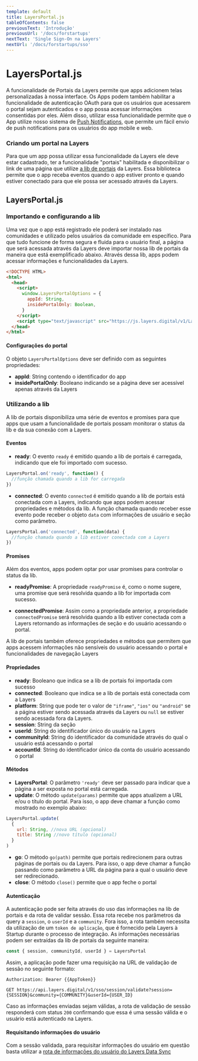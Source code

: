 ```yaml
---
template: default
title: LayersPortal.js
tableOfContents: false
previousText: 'Introdução'
previousUrl: '/docs/forstartups'
nextText: 'Single Sign-On na Layers'
nextUrl: '/docs/forstartups/sso'
---
```


# LayersPortal.js

A funcionalidade de Portais da Layers permite que apps adicionem telas personalizadas à nossa interface. Os Apps podem também habilitar a funcionalidade de autenticação OAuth para que os usuários que acessarem o portal sejam autenticados e o app possa acessar informações consentidas por eles. Além disso, utilizar essa funcionalidade permite que o App utilize nosso sistema de [Push Notifications](/docs/api/notifications/notification/post), que permite um fácil envio de push notifications para os usuários do app mobile e web.


### Criando um portal na Layers

Para que um app possa utilizar essa funcionalidade da Layers ele deve estar cadastrado, ter a funcionalidade "portais" habilitada e disponibilizar o link de uma página que utilize [a lib de portais](/docs/forstartups/portais#layersportal-js) da Layers. Essa biblioteca permite que o app receba eventos quando o app estiver pronto e quando estiver conectado para que ele possa ser acessado através da Layers.


## LayersPortal.js

### Importando e configurando a lib

Uma vez que o app está registrado ele poderá ser instalado nas comunidades e utilizado pelos usuários da comunidade em específico. Para que tudo funcione de forma segura e fluida para o usuário final, a página que será acessada através da Layers deve importar nossa lib de portais da maneira que está exemplificado abaixo. Através dessa lib, apps podem acessar informações e funcionalidades da Layers.

``` html
<!DOCTYPE HTML>
<html>
  <head>
    <script>
      window.LayersPortalOptions = {
        appId: String,
        insidePortalOnly: Boolean,
      }
    </script>
    <script type="text/javascript" src="https://js.layers.digital/v1/LayersPortal.js"></script>
  </head>
</html>
```

#### Configurações do portal

O objeto `LayersPortalOptions` deve ser definido com as seguintes propriedades:

+ **appId**: String contendo o identificador do app
+ **insidePortalOnly**: Booleano indicando se a página deve ser acessível apenas através da Layers

### Utilizando a lib

A lib de portais disponibiliza uma série de eventos e promises para que apps que usam a funcionalidade de portais possam monitorar o status da lib e da sua conexão com a Layers.

#### Eventos

+ **ready**: O evento `ready` é emitido quando a lib de portais é carregada, indicando que ele foi importado com sucesso.

```js
LayersPortal.on('ready', function() {
  //função chamada quando a lib for carregada
})
```

+ **connected**: O evento `connected` é emitido quando a lib de portais está conectada com a Layers, indicando que apps podem acessar propriedades e métodos da lib. A função chamada quando receber esse evento pode receber o objeto `data` com informações de usuário e seção como parâmetro.

```js
LayersPortal.on('connected', function(data) {
  //função chamada quando a lib estiver conectada com a Layers
})
```

#### Promises

Além dos eventos, apps podem optar por usar promises para controlar o status da lib.

+ **readyPromise**: A propriedade `readyPromise` é, como o nome sugere, uma promise que será resolvida quando a lib for importada com sucesso.

+ **connectedPromise**: Assim como a propriedade anterior, a propriedade `connectedPromise` será resolvida  quando a lib estiver conectada com a Layers retornando as informações de seção e do usuário acessando o portal.

A lib de portais também oferece propriedades e métodos que permitem que apps acessem informações não sensíveis do usuário acessando o portal e funcionalidades de navegação Layers

#### Propriedades

+ **ready**: Booleano que indica se a lib de portais foi importada com sucesso
+ **connected**: Booleano que indica se a lib de portais está conectada com a Layers
+ **platform**: String que pode ter o valor de `"iframe"`, `"ios"` ou `"android"` se a página estiver sendo acessada através da Layers ou `null` se estiver sendo acessada fora da Layers.
+ **session**: String da seção
+ **userId**: String do identificador único do usuário na Layers
+ **communityId**: String do identificador da comunidade através do qual o usuário está acessando o portal
+ **accountId**: String do identificador único da conta do usuário acessando o portal

#### Métodos

+ **LayersPortal**: O parâmetro `'ready'` deve ser passado para indicar que a página a ser exposta no portal está carregada.
+ **update**: O método `update(params)` permite que apps atualizem a URL e/ou o título do portal. Para isso, o app deve chamar a função como mostrado no exemplo abaixo:

```js
LayersPortal.update(
  {
    url: String, //nova URL (opcional)
    title: String //novo título (opcional)
  }
)
```

+ **go**: O método `go(path)` permite que portais redirecionem para outras páginas de portais ou da Layers. Para isso, o app deve chamar a função passando como parâmetro a URL da página para a qual o usuário deve ser redirecionado.
+ **close**: O método `close()` permite que o app feche o portal

#### Autenticação

A autenticação pode ser feita através do uso das informações na lib de portais e da rota de validar sessão. Essa rota recebe nos parâmetros da query a `session`, o `userId` e a `community`. Fora isso, a rota também necessita da utilização de um `token de aplicação`, que é fornecido pela Layers à Startup durante o processo de integração. As informações necessárias podem ser extraídas da lib de portais da seguinte maneira:

```js
const { session, communityId, userId } = LayersPortal
```

Assim, a aplicação pode fazer uma requisição na URL de validação de sessão no seguinte formato:

```headers
Authorization: Bearer {{AppToken}}
```
```http
GET https://api.layers.digital/v1/sso/session/validate?session={SESSION}&community={COMMUNITY}&userId={USER_ID}
```

Caso as informações enviadas sejam válidas, a rota de validação de sessão responderá com status `200` confirmando que essa é uma sessão válida e o usuário está autenticado na Layers.

#### Requisitando informações do usuário

Com a sessão validada, para requisitar informações do usuário em questão basta utilizar a [rota de informações do usuário do Layers Data Sync](/docs/api/data/users/userid)